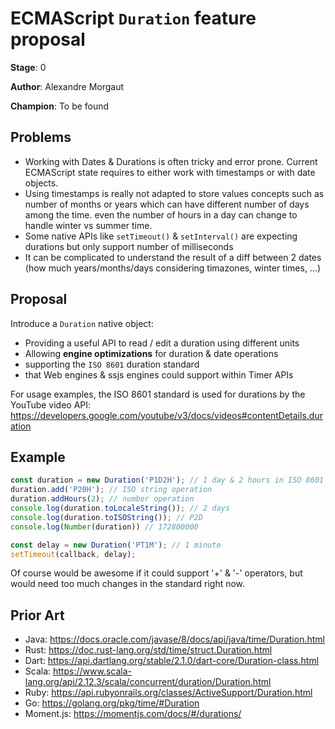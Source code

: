 # ECMAScript `Duration` feature proposal

**Stage**: 0

**Author**: Alexandre Morgaut

**Champion**: To be found

## Problems

- Working with Dates & Durations is often tricky and error prone. Current ECMAScript state requires to either work with timestamps or with date objects. 
- Using timestamps is really not adapted to store values concepts such as number of months or years which can have different number of days among the time. even the number of hours in a day can change to handle winter vs summer time.
- Some native APIs like `setTimeout()` & `setInterval()` are expecting durations but only support number of milliseconds
- It can be complicated to understand the result of a diff between 2 dates (how much years/months/days considering timazones, winter times, ...)

## Proposal

Introduce a `Duration` native object:
- Providing a useful API to read / edit a duration using different units
- Allowing **engine optimizations** for duration & date operations
- supporting the `ISO 8601` duration standard
- that Web engines & ssjs engines could support within Timer APIs

For usage examples, the ISO 8601 standard is used for durations by the YouTube video API:
https://developers.google.com/youtube/v3/docs/videos#contentDetails.duration

## Example

```javascript
const duration = new Duration('P1D2H'); // 1 day & 2 hours in ISO 8601
duration.add('P20H'); // ISO string operation
duration.addHours(2); // number operation
console.log(duration.toLocaleString()); // 2 days
console.log(duration.toISOString()); // P2D
console.log(Number(duration)) // 172800000

const delay = new Duration('PT1M'); // 1 minute
setTimeout(callback, delay);
```

Of course would be awesome if it could support '+' & '-' operators, but would need too much changes in the standard right now.

## Prior Art

- Java: https://docs.oracle.com/javase/8/docs/api/java/time/Duration.html
- Rust: https://doc.rust-lang.org/std/time/struct.Duration.html
- Dart: https://api.dartlang.org/stable/2.1.0/dart-core/Duration-class.html
- Scala: https://www.scala-lang.org/api/2.12.3/scala/concurrent/duration/Duration.html
- Ruby: https://api.rubyonrails.org/classes/ActiveSupport/Duration.html
- Go: https://golang.org/pkg/time/#Duration
- Moment.js: https://momentjs.com/docs/#/durations/
